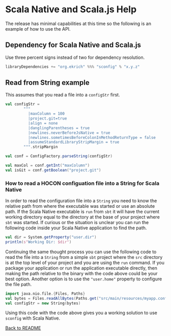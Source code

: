 # Scala Native and Scala.js Help

The release has minimal capabilities at this time so
the following is an example of how to use the API.

## Dependency for Scala Native and Scala.js

Use three percent signs instead of two for dependency resolution.

```scala
libraryDependencies += "org.ekrich" %%% "sconfig" % "x.y.z"
```

## Read from String example

This assumes that you read a file into a `configStr` first.

```scala
val configStr =
        """
          |maxColumn = 100
          |project.git=true
          |align = none
          |danglingParentheses = true
          |newlines.neverBeforeJsNative = true
          |newlines.sometimesBeforeColonInMethodReturnType = false
          |assumeStandardLibraryStripMargin = true
        """.stripMargin

val conf = ConfigFactory.parseString(configStr)

val maxCol = conf.getInt("maxColumn")
val isGit = conf.getBoolean("project.git")
```

### How to read a HOCON configuation file into a String for Scala Native

In order to read the configuration file into a `String` you need to know the relative
path from where the executable was started or use an absolute path. If the 
Scala Native executable is `run` from `sbt` it will have the current working directory 
equal to the directory at the base of your project where `sbt` was started. If curious
or the situation is unclear you can run the following code inside your Scala Native
application to find the path.

```scala
val dir = System.getProperty("user.dir")
println(s"Working Dir: $dir")
```

Continuing the same thought process you can use the following code to read the file
into a `String` from a simple `sbt` project where the `src` directory is at the top
level of your project and you are using the `run` command. If you package your
application or run the application executable directly, then making the path relative
to the binary with the code above could be your best option. Another option is to use
the `"user.home"` property to configure the file path.

```scala
import java.nio.file.{Files, Paths}
val bytes = Files.readAllBytes(Paths.get("src/main/resources/myapp.conf"))
val configStr = new String(bytes)
```

Using this code with the code above gives you a working solution to use `sconfig`
with Scala Native.

[Back to README](../README.md)
